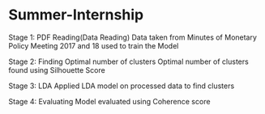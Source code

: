 # Summer-Internship
Stage 1: PDF Reading(Data Reading)
Data taken from Minutes of Monetary Policy Meeting 2017 and 18 used to train the Model

Stage 2: Finding Optimal number of clusters 
Optimal number of clusters found using Silhouette Score

Stage 3: LDA
Applied LDA model on processed data to find clusters

Stage 4: Evaluating
Model evaluated using Coherence score
